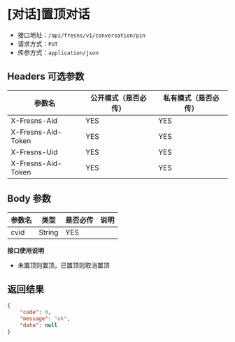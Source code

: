 # [对话]置顶对话

- 接口地址：`/api/fresns/v1/conversation/pin`
- 请求方式：`PUT`
- 传参方式：`application/json`

## Headers 可选参数

| 参数名 | 公开模式（是否必传） | 私有模式（是否必传） |
| --- | --- | --- |
| X-Fresns-Aid | YES | YES |
| X-Fresns-Aid-Token | YES | YES |
| X-Fresns-Uid | YES | YES |
| X-Fresns-Aid-Token | YES | YES |

## Body 参数

| 参数名 | 类型 | 是否必传 | 说明 |
| --- | --- | --- | --- |
| cvid | String | YES |  |

**接口使用说明**

- 未置顶则置顶，已置顶则取消置顶

## 返回结果

```json
{
    "code": 0,
    "message": "ok",
    "data": null
}
```
